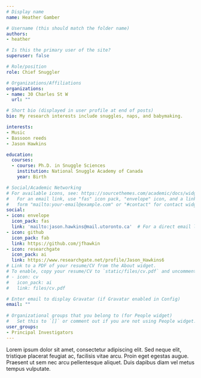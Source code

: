 ```yaml
---
# Display name
name: Heather Gamber

# Username (this should match the folder name)
authors:
- heather

# Is this the primary user of the site?
superuser: false

# Role/position
role: Chief Snuggler

# Organizations/Affiliations
organizations:
- name: 30 Charles St W
  url: ""

# Short bio (displayed in user profile at end of posts)
bio: My research interests include snuggles, naps, and babymaking.

interests:
- Music
- Bassoon reeds
- Jason Hawkins

education:
  courses:
  - course: Ph.D. in Snuggle Sciences
    institution: National Snuggle Academy of Canada
    year: Birth

# Social/Academic Networking
# For available icons, see: https://sourcethemes.com/academic/docs/widgets/#icons
#   For an email link, use "fas" icon pack, "envelope" icon, and a link in the
#   form "mailto:your-email@example.com" or "#contact" for contact widget.
social:
- icon: envelope
  icon_pack: fas
  link: 'mailto:jason.hawkins@mail.utoronto.ca'  # For a direct email link, use "mailto:test@example.org".
- icon: github
  icon_pack: fab
  link: https://github.com/jfhawkin
- icon: researchgate
  icon_pack: ai
  link: https://www.researchgate.net/profile/Jason_Hawkins6
# Link to a PDF of your resume/CV from the About widget.
# To enable, copy your resume/CV to `static/files/cv.pdf` and uncomment the lines below.  
# - icon: cv
#   icon_pack: ai
#   link: files/cv.pdf

# Enter email to display Gravatar (if Gravatar enabled in Config)
email: ""
  
# Organizational groups that you belong to (for People widget)
#   Set this to `[]` or comment out if you are not using People widget.  
user_groups:
- Principal Investigators
---
```


Lorem ipsum dolor sit amet, consectetur adipiscing elit. Sed neque elit, tristique placerat feugiat ac, facilisis vitae arcu. Proin eget egestas augue. Praesent ut sem nec arcu pellentesque aliquet. Duis dapibus diam vel metus tempus vulputate. 
